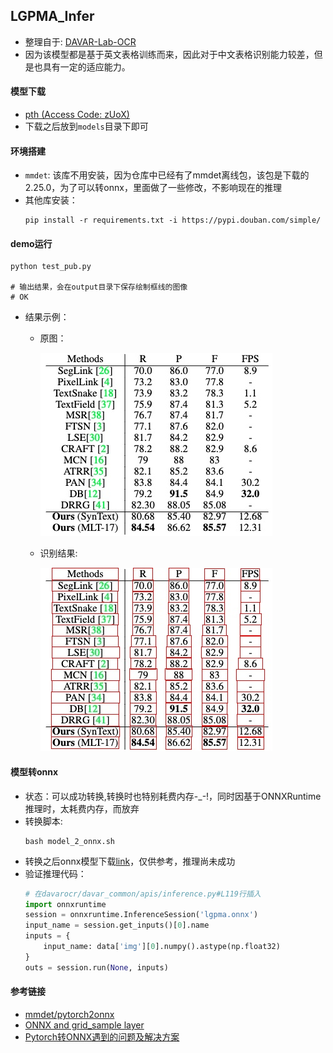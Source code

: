 ## LGPMA_Infer
- 整理自于: [DAVAR-Lab-OCR](https://github.com/hikopensource/DAVAR-Lab-OCR/tree/main/demo/table_recognition/lgpma)
- 因为该模型都是基于英文表格训练而来，因此对于中文表格识别能力较差，但是也具有一定的适应能力。

#### 模型下载
- [pth (Access Code: zUoX)](https://one.hikvision.com/#/link/u9YgYyoPW3hLw6iolFoA)
- 下载之后放到`models`目录下即可

#### 环境搭建
- `mmdet`: 该库不用安装，因为仓库中已经有了mmdet离线包，该包是下载的2.25.0，为了可以转onnx，里面做了一些修改，不影响现在的推理
- 其他库安装：
  ```shell
  pip install -r requirements.txt -i https://pypi.douban.com/simple/
  ```

#### demo运行
```shell
python test_pub.py

# 输出结果，会在output目录下保存绘制框线的图像
# OK
```
- 结果示例：
  - 原图：

    ![](./images/table.jpg)

  - 识别结果:

     ![](./output/table.jpg)

#### 模型转onnx
- 状态：可以成功转换,转换时也特别耗费内存-_-!，同时因基于ONNXRuntime推理时，太耗费内存，而放弃
- 转换脚本:
  ```shell
  bash model_2_onnx.sh
  ```
- 转换之后onnx模型下载[link](https://drive.google.com/file/d/1t2muqUFif-jbbTqQUrWGHjHZo3MgYxgQ/view?usp=sharing)，仅供参考，推理尚未成功
- 验证推理代码：
  ```python
  # 在davarocr/davar_common/apis/inference.py#L119行插入
  import onnxruntime
  session = onnxruntime.InferenceSession('lgpma.onnx')
  input_name = session.get_inputs()[0].name
  inputs = {
      input_name: data['img'][0].numpy().astype(np.float32)
  }
  outs = session.run(None, inputs)
  ```

#### 参考链接
- [mmdet/pytorch2onnx](https://github.com/open-mmlab/mmdetection/blob/master/docs/en/tutorials/pytorch2onnx.md)
- [ONNX and grid_sample layer](https://github.com/pytorch/pytorch/issues/27212)
- [Pytorch转ONNX遇到的问题及解决方案](https://blog.csdn.net/JoeyChen1219/article/details/121141318)
